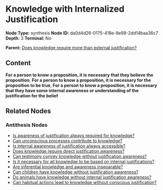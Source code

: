 # Knowledge with Internalized Justification

**Node Type:** synthesis
**Node ID:** da0d4d26-0175-418e-8e98-2dd14baa36c7
**Depth:** 3
**Terminal:** No

**Parent:** [Does knowledge require more than external justification?](does-knowledge-require-more-than-external-justification-antithesis-486e8981-c0ab-4a5f-b053-01c6850a3218.md)

## Content

**For a person to know a proposition, it is necessary that they believe the proposition**, **For a person to know a proposition, it is necessary for the proposition to be true**, **For a person to know a proposition, it is necessary that they have some internal awareness or understanding of the justification for the belief**

## Related Nodes

### Antithesis Nodes

- [Is awareness of justification always required for knowledge?](is-awareness-of-justification-always-required-for-knowledge-antithesis-73f2d161-683d-415f-94a0-694ac1acd3b5.md)
- [Can unconscious processes contribute to knowledge?](can-unconscious-processes-contribute-to-knowledge-antithesis-d9eedd3b-9bdc-4e7d-83c0-3698f7a17d65.md)
- [Is internal awareness of justification always accessible?](is-internal-awareness-of-justification-always-accessible-antithesis-4d0dde12-2985-442f-94d2-ff48a4a2ac7b.md)
- [Does knowledge require direct justification awareness?](does-knowledge-require-direct-justification-awareness-antithesis-f67c6252-9b91-4c74-bff4-6c8e0ceecabc.md)
- [Can testimony convey knowledge without justification awareness?](can-testimony-convey-knowledge-without-justification-awareness-antithesis-1bab4f7f-a95a-443a-a6fb-3a972ef3b35b.md)
- [Is it necessary for all knowledge to be based on internal justifications?](is-it-necessary-for-all-knowledge-to-be-based-on-internal-justifications-antithesis-340dab18-58c4-4366-9a1a-f6dd374c7cf1.md)
- [Are inferential knowledge and awareness inseparable?](are-inferential-knowledge-and-awareness-inseparable-antithesis-6241f580-aace-4f67-88c4-a7255b29760e.md)
- [Can children have knowledge without justification awareness?](can-children-have-knowledge-without-justification-awareness-antithesis-8a5af137-19b1-42e4-b1b6-894d1163997a.md)
- [Do animals have knowledge without internal justification awareness?](do-animals-have-knowledge-without-internal-justification-awareness-antithesis-531a3a95-7ff3-4371-9448-ff9a535a039b.md)
- [Can habitual actions lead to knowledge without conscious justification?](can-habitual-actions-lead-to-knowledge-without-conscious-justification-antithesis-0cfbc4fd-4c96-4ef4-91ef-65037966996a.md)
